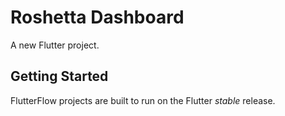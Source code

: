 # Roshetta Dashboard

A new Flutter project.

## Getting Started

FlutterFlow projects are built to run on the Flutter _stable_ release.
